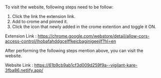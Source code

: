 To visit the website, following steps need to be follow:
1. Click the link the extension link.
2. Add to crome and pinned it.
3. Click the icon that newly added in the crome extention and toggle it ON.

Extension Link : https://chrome.google.com/webstore/detail/allow-cors-access-control/lhobafahddgcelffkeicbaginigeejlf?hl=en

After performing the following steps mention above, you can visit the website.

Website Link : https://61b9cb9ab1cf3d009d259f9a--vigilant-kare-3fba86.netlify.app/

